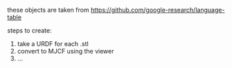 these objects are taken from https://github.com/google-research/language-table


steps to create:

1. take a URDF for each .stl
2. convert to MJCF using the viewer
3. ...